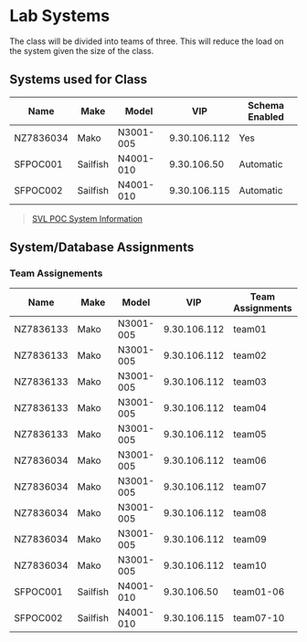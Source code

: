 # Lab Systems

The class will be divided into teams of three.  This will reduce the load on the system given the size of the class.

## Systems used for Class
  
  | Name   | Make  | Model  | VIP  | Schema Enabled |
  |---|---|---|---|---|
  | NZ7836034  | Mako  | N3001-005  | 9.30.106.112 | Yes |
  | SFPOC001  | Sailfish  | N4001-010  | 9.30.106.50 | Automatic |
  | SFPOC002  | Sailfish  | N4001-010  | 9.30.106.115 | Automatic |
      
  > [SVL POC System Information](https://w3-connections.ibm.com/wikis/home?lang=en-us#!/wiki/CPG%20Admin/page/Welcome%20to%20CPG%20Admin)

## System/Database Assignments

### Team Assignements
  
  | Name   | Make  | Model  | VIP  | Team Assignments  | Database  |
  |---|---|---|---|---|---|
  | NZ7836133  | Mako  | N3001-005  | 9.30.106.112  | team01  | bdi01  |
  | NZ7836133  | Mako  | N3001-005  | 9.30.106.112  | team02  | bdi01  |
  | NZ7836133  | Mako  | N3001-005  | 9.30.106.112  | team03  | bdi03  |
  | NZ7836133  | Mako  | N3001-005  | 9.30.106.112  | team04  | bdi04  |
  | NZ7836133  | Mako  | N3001-005  | 9.30.106.112  | team05  | bdi05  |
  | NZ7836034  | Mako  | N3001-005  | 9.30.106.112 | team06  | bdi06  |
  | NZ7836034  | Mako  | N3001-005  | 9.30.106.112 | team07  | bdi07  |
  | NZ7836034  | Mako  | N3001-005  | 9.30.106.112 | team08  | bdi08  |
  | NZ7836034  | Mako  | N3001-005  | 9.30.106.112 | team09  | bdi09  |
  | NZ7836034  | Mako  | N3001-005  | 9.30.106.112 | team10  | bdi10  |
  | SFPOC001  | Sailfish  | N4001-010  | 9.30.106.50  |  team01-06 | BLUDB  |
  | SFPOC002  | Sailfish  | N4001-010  | 9.30.106.115  |  team07-10 | BLUDB  |
